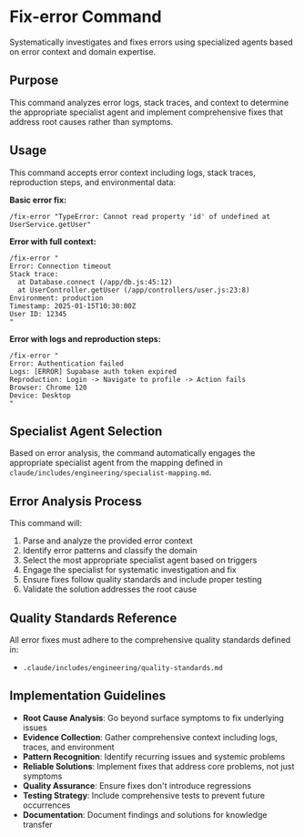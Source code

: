 # Fix-error Command

Systematically investigates and fixes errors using specialized agents based on error context and domain expertise.

## Purpose
This command analyzes error logs, stack traces, and context to determine the appropriate specialist agent and implement comprehensive fixes that address root causes rather than symptoms.

## Usage
This command accepts error context including logs, stack traces, reproduction steps, and environmental data:

**Basic error fix:**
```
/fix-error "TypeError: Cannot read property 'id' of undefined at UserService.getUser"
```

**Error with full context:**
```
/fix-error "
Error: Connection timeout
Stack trace:
  at Database.connect (/app/db.js:45:12)
  at UserController.getUser (/app/controllers/user.js:23:8)
Environment: production
Timestamp: 2025-01-15T10:30:00Z
User ID: 12345
"
```

**Error with logs and reproduction steps:**
```
/fix-error "
Error: Authentication failed
Logs: [ERROR] Supabase auth token expired
Reproduction: Login -> Navigate to profile -> Action fails
Browser: Chrome 120
Device: Desktop
"
```

## Specialist Agent Selection
Based on error analysis, the command automatically engages the appropriate specialist agent from the mapping defined in `claude/includes/engineering/specialist-mapping.md`.

## Error Analysis Process
This command will:
1. Parse and analyze the provided error context
2. Identify error patterns and classify the domain
3. Select the most appropriate specialist agent based on triggers
4. Engage the specialist for systematic investigation and fix
5. Ensure fixes follow quality standards and include proper testing
6. Validate the solution addresses the root cause

## Quality Standards Reference
All error fixes must adhere to the comprehensive quality standards defined in:
- `.claude/includes/engineering/quality-standards.md`

## Implementation Guidelines
- **Root Cause Analysis**: Go beyond surface symptoms to fix underlying issues
- **Evidence Collection**: Gather comprehensive context including logs, traces, and environment
- **Pattern Recognition**: Identify recurring issues and systemic problems
- **Reliable Solutions**: Implement fixes that address core problems, not just symptoms
- **Quality Assurance**: Ensure fixes don't introduce regressions
- **Testing Strategy**: Include comprehensive tests to prevent future occurrences
- **Documentation**: Document findings and solutions for knowledge transfer

